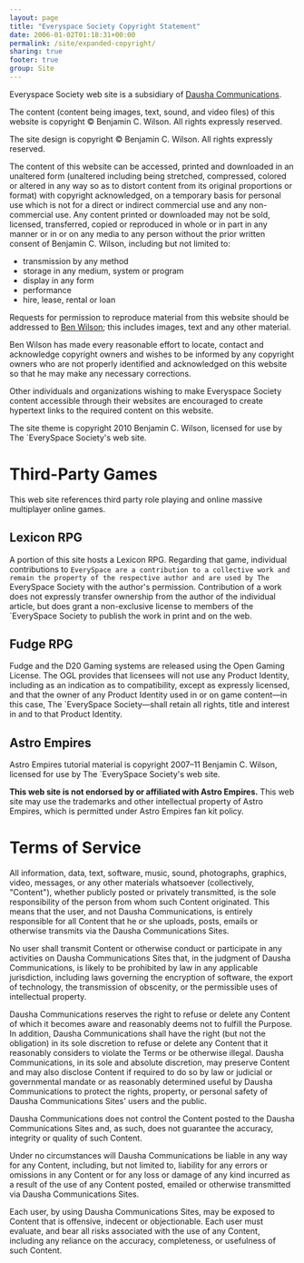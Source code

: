```yaml
---
layout: page
title: "Everyspace Society Copyright Statement"
date: 2006-01-02T01:18:31+00:00
permalink: /site/expanded-copyright/
sharing: true
footer: true
group: Site
---
```



Everyspace Society web site is a subsidiary of [Dausha Communications](http://dausha.net).



The content (content being images, text, sound, and video files) of this website is copyright &copy; Benjamin C. Wilson. All rights expressly reserved.

The site design is copyright &copy; Benjamin C. Wilson. All rights expressly reserved.

The content of this website can be accessed, printed and downloaded in an unaltered form (unaltered including being stretched, compressed, colored or altered in any way so as to distort content from its original proportions or format) with copyright acknowledged, on a temporary basis for personal use which is not for a direct or indirect commercial use and any non-commercial use. Any content printed or downloaded may not be sold, licensed, transferred, copied or reproduced in whole or in part in any manner or in or on any media to any person without the prior written consent of Benjamin C. Wilson, including but not limited to:

* transmission by any method
* storage in any medium, system or program
* display in any form
* performance
* hire, lease, rental or loan 

Requests for permission to reproduce material from this website should be addressed to [Ben Wilson](/mailto:ameen@dausha/net?subject=copyright%2520permission); this includes images, text and any other material.

Ben Wilson has made every reasonable effort to locate, contact and acknowledge copyright owners and wishes to be informed by any copyright owners who are not properly identified and acknowledged on this website so that he may make any necessary corrections.

Other individuals and organizations wishing to make Everyspace Society content accessible through their websites are encouraged to create hypertext links to the required content on this website.

The site theme is copyright 2010 Benjamin C. Wilson, licensed for use by The `EverySpace Society's web site.

Third-Party Games
============

This web site references third party role playing and online massive multiplayer online games.

Lexicon RPG
-----------

A portion of this site hosts a Lexicon RPG. Regarding that game, individual contributions to `EverySpace are a contribution to a collective work and remain the property of the respective author and are used by The `EverySpace Society with the author's permission. Contribution of a work does not expressly transfer ownership from the author of the individual article, but does grant a non-exclusive license to members of the `EverySpace Society to publish the work in print and on the web.

Fudge RPG
--------

Fudge and the D20 Gaming systems are released using the Open Gaming License. The OGL provides that licensees will not use any Product Identity, including as an indication as to compatibility, except as expressly licensed, and that the owner of any Product Identity used in or on game content&mdash;in this case, The `EverySpace Society&mdash;shall retain all rights, title and interest in and to that Product Identity.

Astro Empires
-----------

Astro Empires tutorial material is copyright 2007&ndash;11 Benjamin C. Wilson, licensed for use by The `EverySpace Society's web site.

**This web site is not endorsed by or affiliated with Astro Empires.** This web site may use the trademarks and other intellectual property of Astro Empires, which is permitted under Astro Empires fan kit policy.

Terms of Service
=========

All information, data, text, software, music, sound, photographs, graphics, video, messages, or any other materials whatsoever (collectively, "Content"), whether publicly posted or privately transmitted, is the sole responsibility of the person from whom such Content originated. This means that the user, and not Dausha Communications, is entirely responsible for all Content that he or she uploads, posts, emails or otherwise transmits via the Dausha Communications Sites.

No user shall transmit Content or otherwise conduct or participate in any activities on Dausha Communications Sites that, in the judgment of Dausha Communications, is likely to be prohibited by law in any applicable jurisdiction, including laws governing the encryption of software, the export of technology, the transmission of obscenity, or the permissible uses of intellectual property.

Dausha Communications reserves the right to refuse or delete any Content of which it becomes aware and reasonably deems not to fulfill the Purpose. In addition, Dausha Communications shall have the right (but not the obligation) in its sole discretion to refuse or delete any Content that it reasonably considers to violate the Terms or be otherwise illegal. Dausha Communications, in its sole and absolute discretion, may preserve Content and may also disclose Content if required to do so by law or judicial or governmental mandate or as reasonably determined useful by Dausha Communications to protect the rights, property, or personal safety of Dausha Communications Sites' users and the public.

Dausha Communications does not control the Content posted to the Dausha Communications Sites and, as such, does not guarantee the accuracy, integrity or quality of such Content.

Under no circumstances will Dausha Communications be liable in any way for any Content, including, but not limited to, liability for any errors or omissions in any Content or for any loss or damage of any kind incurred as a result of the use of any Content posted, emailed or otherwise transmitted via Dausha Communications Sites.

Each user, by using Dausha Communications Sites, may be exposed to Content that is offensive, indecent or objectionable. Each user must evaluate, and bear all risks associated with the use of any Content, including any reliance on the accuracy, completeness, or usefulness of such Content.



